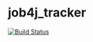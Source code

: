 # job4j_tracker

[![Build Status](https://app.travis-ci.com/ZernovVV/job4j_tracker.svg?branch=master)](https://app.travis-ci.com/ZernovVV/job4j_tracker)
